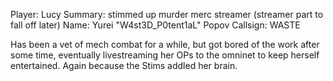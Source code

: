 
Player: Lucy
Summary: stimmed up murder merc streamer (streamer part to fall off later)
Name: Yurei "W4st3D_P0tent1aL" Popov 
Callsign: WASTE

Has been a vet of mech combat for a while, but got bored of the work after some time, eventually livestreaming her OPs to the omninet to keep herself entertained. Again because the Stims addled her brain.

